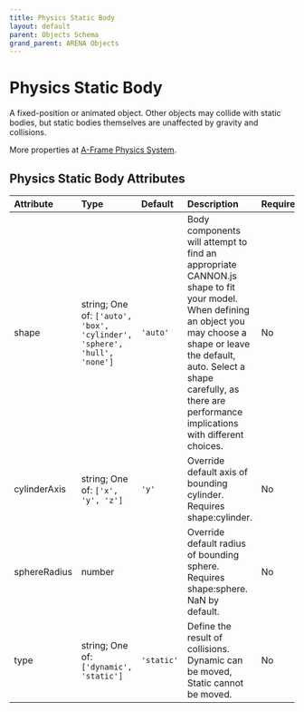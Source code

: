 ```yaml
---
title: Physics Static Body
layout: default
parent: Objects Schema
grand_parent: ARENA Objects
---
```


<!--CAUTION: This file is autogenerated from https://github.com/arenaxr/arena-schemas. Changes made here may be overwritten.-->


Physics Static Body
===================


A fixed-position or animated object. Other objects may collide with static bodies, but static bodies themselves are unaffected by gravity and collisions.

More properties at <a href='https://github.com/c-frame/aframe-physics-system/blob/master/CannonDriver.md'>A-Frame Physics System</a>.

Physics Static Body Attributes
-------------------------------

|Attribute|Type|Default|Description|Required|
| :--- | :--- | :--- | :--- | :--- |
|shape|string; One of: ```['auto', 'box', 'cylinder', 'sphere', 'hull', 'none']```|```'auto'```|Body components will attempt to find an appropriate CANNON.js shape to fit your model. When defining an object you may choose a shape or leave the default, auto. Select a shape carefully, as there are performance implications with different choices.|No|
|cylinderAxis|string; One of: ```['x', 'y', 'z']```|```'y'```|Override default axis of bounding cylinder. Requires shape:cylinder.|No|
|sphereRadius|number||Override default radius of bounding sphere. Requires shape:sphere. NaN by default.|No|
|type|string; One of: ```['dynamic', 'static']```|```'static'```|Define the result of collisions. Dynamic can be moved, Static cannot be moved.|No|
